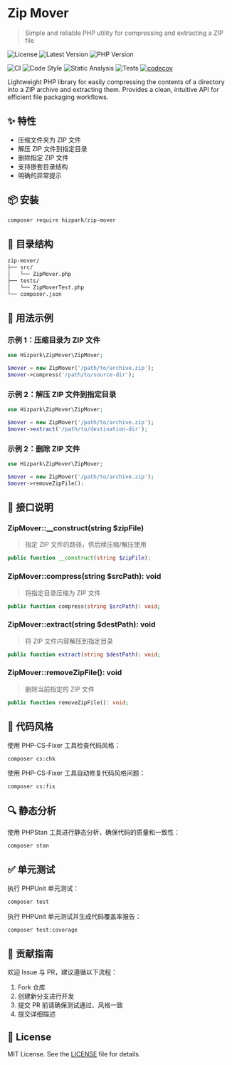 # Zip Mover

> Simple and reliable PHP utility for compressing and extracting a ZIP file

![License](https://img.shields.io/github/license/hizpark/zip-mover?style=flat-square)
![Latest Version](https://img.shields.io/packagist/v/hizpark/zip-mover?style=flat-square)
![PHP Version](https://img.shields.io/badge/php-8.2--8.4-blue?style=flat-square)

![CI](https://github.com/hizpark/zip-mover/actions/workflows/ci.yml/badge.svg?style=flat-square)
![Code Style](https://img.shields.io/badge/code_style-PSR--12-lightgrey?style=flat-square)
![Static Analysis](https://img.shields.io/badge/static_analysis-PHPStan-blue?style=flat-square)
![Tests](https://img.shields.io/badge/tests-PHPUnit-brightgreen?style=flat-square)
[![codecov](https://codecov.io/gh/hizpark/zip-mover/branch/main/graph/badge.svg)](https://codecov.io/gh/hizpark/zip-mover)

Lightweight PHP library for easily compressing the contents of a directory into a ZIP archive and extracting them. Provides a clean, intuitive API for efficient file packaging workflows.

## ✨ 特性

- 压缩文件夹为 ZIP 文件
- 解压 ZIP 文件到指定目录
- 删除指定 ZIP 文件
- 支持嵌套目录结构
- 明确的异常提示

## 📦 安装

```bash
composer require hizpark/zip-mover
```

## 📂 目录结构

```txt
zip-mover/
├── src/
│   └── ZipMover.php
├── tests/
│   └── ZipMoverTest.php
└── composer.json
```

## 🚀 用法示例

### 示例 1：压缩目录为 ZIP 文件

```php
use Hizpark\ZipMover\ZipMover;

$mover = new ZipMover('/path/to/archive.zip');
$mover->compress('/path/to/source-dir');
```

### 示例 2：解压 ZIP 文件到指定目录

```php
use Hizpark\ZipMover\ZipMover;

$mover = new ZipMover('/path/to/archive.zip');
$mover->extract('/path/to/destination-dir');
```

### 示例 2：删除 ZIP 文件

```php
use Hizpark\ZipMover\ZipMover;

$mover = new ZipMover('/path/to/archive.zip');
$mover->removeZipFile();
```

## 📐 接口说明

### ZipMover::__construct(string $zipFile)

> 指定 ZIP 文件的路径，供后续压缩/解压使用

```php
public function __construct(string $zipFile);
```

### ZipMover::compress(string $srcPath): void

> 将指定目录压缩为 ZIP 文件

```php
public function compress(string $srcPath): void;
```

### ZipMover::extract(string $destPath): void

> 将 ZIP 文件内容解压到指定目录

```php
public function extract(string $destPath): void;
```

### ZipMover::removeZipFile(): void

> 删除当前指定的 ZIP 文件

```php
public function removeZipFile(): void;
```

## 🎯 代码风格

使用 PHP-CS-Fixer 工具检查代码风格：

```bash
composer cs:chk
```

使用 PHP-CS-Fixer 工具自动修复代码风格问题：

```bash
composer cs:fix
```

## 🔍 静态分析

使用 PHPStan 工具进行静态分析，确保代码的质量和一致性：

```bash
composer stan
```

## ✅ 单元测试

执行 PHPUnit 单元测试：

```bash
composer test
```

执行 PHPUnit 单元测试并生成代码覆盖率报告：

```bash
composer test:coverage
```

## 🤝 贡献指南

欢迎 Issue 与 PR，建议遵循以下流程：

1. Fork 仓库
2. 创建新分支进行开发
3. 提交 PR 前请确保测试通过、风格一致
4. 提交详细描述

## 📝 License

MIT License. See the [LICENSE](LICENSE) file for details.
